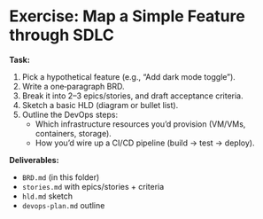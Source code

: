 # Exercise: Map a Simple Feature through SDLC

**Task:**  
1. Pick a hypothetical feature (e.g., “Add dark mode toggle”).  
2. Write a one‐paragraph BRD.  
3. Break it into 2–3 epics/stories, and draft acceptance criteria.  
4. Sketch a basic HLD (diagram or bullet list).  
5. Outline the DevOps steps:  
   - Which infrastructure resources you’d provision (VM/VMs, containers, storage).  
   - How you’d wire up a CI/CD pipeline (build → test → deploy).

**Deliverables:**  
- `BRD.md` (in this folder)  
- `stories.md` with epics/stories + criteria  
- `hld.md` sketch  
- `devops-plan.md` outline